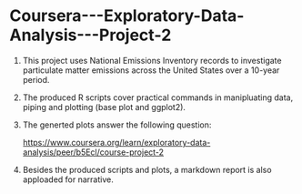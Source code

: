 # Coursera---Exploratory-Data-Analysis---Project-2

1. This project uses National Emissions Inventory records to investigate particulate matter emissions across the United States over a 10-year period.

2. The produced R scripts cover practical commands in manipluating data, piping and plotting (base plot and ggplot2).

3. The generted plots answer the following question:

   https://www.coursera.org/learn/exploratory-data-analysis/peer/b5Ecl/course-project-2

4. Besides the produced scripts and plots, a markdown report is also apploaded for narrative.

